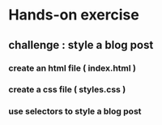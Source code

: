 # Hands-on exercise

##  challenge : style a blog post

###  create an html file ( index.html )

###  create a css file ( styles.css )

###  use selectors to style a blog post
